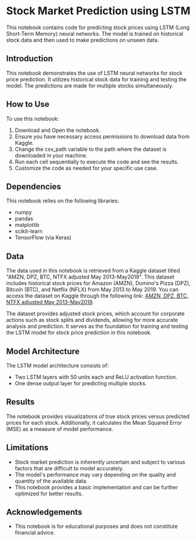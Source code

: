 # Stock Market Prediction using LSTM

This notebook contains code for predicting stock prices using LSTM (Long Short-Term Memory) neural networks. The model is trained on historical stock data and then used to make predictions on unseen data.

## Introduction

This notebook demonstrates the use of LSTM neural networks for stock price prediction. It utilizes historical stock data for training and testing the model. The predictions are made for multiple stocks simultaneously.

## How to Use

To use this notebook:

1. Download and Open the notebook.
2. Ensure you have necessary access permissions to download data from Kaggle.
3. Change the csv_path variable to the path where the dataset is downloaded in your machine.
4. Run each cell sequentially to execute the code and see the results.
5. Customize the code as needed for your specific use case.

## Dependencies

This notebook relies on the following libraries:

- numpy
- pandas
- matplotlib
- scikit-learn
- TensorFlow (via Keras)

## Data

The data used in this notebook is retrieved from a Kaggle dataset titled "AMZN, DPZ, BTC, NTFX adjusted May 2013-May2019". This dataset includes historical stock prices for Amazon (AMZN), Domino's Pizza (DPZ), Bitcoin (BTC), and Netflix (NFLX) from May 2013 to May 2019. You can access the dataset on Kaggle through the following link: [AMZN, DPZ, BTC, NTFX adjusted May 2013-May2019](https://www.kaggle.com/datasets/hershyandrew/amzn-dpz-btc-ntfx-adjusted-may-2013may2019).

The dataset provides adjusted stock prices, which account for corporate actions such as stock splits and dividends, allowing for more accurate analysis and prediction. It serves as the foundation for training and testing the LSTM model for stock price prediction in this notebook.

## Model Architecture

The LSTM model architecture consists of:

- Two LSTM layers with 50 units each and ReLU activation function.
- One dense output layer for predicting multiple stocks.

## Results

The notebook provides visualizations of true stock prices versus predicted prices for each stock. Additionally, it calculates the Mean Squared Error (MSE) as a measure of model performance.

## Limitations

- Stock market prediction is inherently uncertain and subject to various factors that are difficult to model accurately.
- The model's performance may vary depending on the quality and quantity of the available data.
- This notebook provides a basic implementation and can be further optimized for better results.

## Acknowledgements

- This notebook is for educational purposes and does not constitute financial advice.
